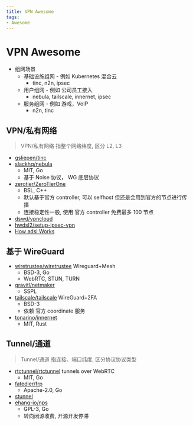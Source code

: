 ```yaml
---
title: VPN Awesome
tags:
- Awesome
---
```


# VPN Awesome

- 组网场景
  - 基础设施组网 - 例如 Kubernetes 混合云
    - tinc, n2n, ipsec
  - 用户组网 - 例如 公司员工接入
    - nebula, tailscale, innernet, ipsec
  - 服务组网 - 例如 游戏，VoIP
    - n2n, tinc

## VPN/私有网络

> VPN/私有网络 指整个网络纬度, 区分 L2, L3

- [gsliepen/tinc](https://github.com/gsliepen/tinc)
- [slackhq/nebula](https://github.com/slackhq/nebula)
  - MIT, Go
  - 基于 Noise 协议， WG 底层协议
- [zerotier/ZeroTierOne](https://github.com/zerotier/ZeroTierOne)
  - BSL, C++
  - 默认基于官方 controller, 可以 selfhost 但还是会用到官方的节点进行传播
  - 连接稳定性一般, 使用 官方 controller 免费最多 100 节点
- [dswd/vpncloud](https://github.com/dswd/vpncloud)
- [hwdsl2/setup-ipsec-vpn](https://github.com/hwdsl2/setup-ipsec-vpn)
- [How adsl Works](https://kitz.co.uk/adsl/equip.htm)

## 基于 WireGuard

- [wiretrustee/wiretrustee](https://github.com/wiretrustee/wiretrustee)
  Wireguard+Mesh
  - BSD-3, Go
  - WebRTC, STUN, TURN
- [gravitl/netmaker](https://github.com/gravitl/netmaker)
  - SSPL
- [tailscale/tailscale](https://github.com/tailscale/tailscale)
  WireGuard+2FA
  - BSD-3
  - 依赖 官方 coordinate 服务
- [tonarino/innernet](https://github.com/tonarino/innernet)
  - MIT, Rust

## Tunnel/通道

> Tunnel/通道 指连接、端口纬度, 区分协议协议类型

- [rtctunnel/rtctunnel](https://github.com/rtctunnel/rtctunnel)
  tunnels over WebRTC
  - MIT, Go
- [fatedier/frp](https://github.com/fatedier/frp)
  - Apache-2.0, Go
- [stunnel](https://www.stunnel.org/)
- [ehang-io/nps](https://github.com/ehang-io/nps)
  - GPL-3, Go
  - 转向闭源收费, 开源开发停滞
